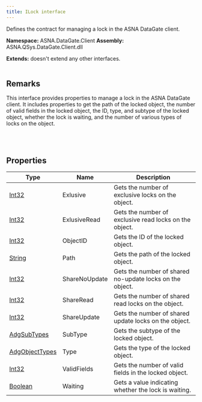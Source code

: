 ```yaml
---
title: ILock interface
---
```


Defines the contract for managing a lock in the ASNA DataGate client.

**Namespace:** ASNA.DataGate.Client
**Assembly:** ASNA.QSys.DataGate.Client.dll

**Extends:** doesn't extend any other interfaces.
<br>
<br>

## Remarks
This interface provides properties to manage a lock in the ASNA DataGate client. 
It includes properties to get the path of the locked object, the number of valid fields in the locked object, 
the ID, type, and subtype of the locked object, whether the lock is waiting, 
and the number of various types of locks on the object.

<br>
<br>

## Properties

| Type | Name | Description
| --- | --- | --- 
| [Int32](https://learn.microsoft.com/en-us/dotnet/csharp/language-reference/builtin-types/integral-numeric-types) | Exlusive | Gets the number of exclusive locks on the object. |
| [Int32](https://learn.microsoft.com/en-us/dotnet/csharp/language-reference/builtin-types/integral-numeric-types) | ExlusiveRead | Gets the number of exclusive read locks on the object. |
| [Int32](https://learn.microsoft.com/en-us/dotnet/csharp/language-reference/builtin-types/integral-numeric-types) | ObjectID | Gets the ID of the locked object. |
| [String](https://learn.microsoft.com/en-us/dotnet/api/system.string?view=net-8.0) | Path | Gets the path of the locked object. |
| [Int32](https://learn.microsoft.com/en-us/dotnet/csharp/language-reference/builtin-types/integral-numeric-types) | ShareNoUpdate | Gets the number of shared no-update locks on the object. |
| [Int32](https://learn.microsoft.com/en-us/dotnet/csharp/language-reference/builtin-types/integral-numeric-types) | ShareRead | Gets the number of shared read locks on the object. |
| [Int32](https://learn.microsoft.com/en-us/dotnet/csharp/language-reference/builtin-types/integral-numeric-types) | ShareUpdate | Gets the number of shared update locks on the object. |
| [AdgSubTypes](/reference/datagate/datagate-common/adg-sub-types.html) | SubType | Gets the subtype of the locked object. |
| [AdgObjectTypes](/reference/datagate/datagate-common/adg-object-types.html) | Type | Gets the type of the locked object. |
| [Int32](https://learn.microsoft.com/en-us/dotnet/csharp/language-reference/builtin-types/integral-numeric-types) | ValidFields | Gets the number of valid fields in the locked object. |
| [Boolean](https://docs.microsoft.com/en-us/dotnet/api/system.boolean) | Waiting | Gets a value indicating whether the lock is waiting. |
